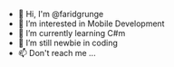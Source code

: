 - 👋 Hi, I'm @faridgrunge
- 👀 I’m interested in Mobile Development
- 🌱 I’m currently learning C#m
- 💞️ I’m still newbie in coding
- 📫 Don't reach me ...

<!---
faridgrunge/faridgrunge is a ✨ special ✨ repository because its `README.md` (this file) appears on your GitHub profile.
You can click the Preview link to take a look at your changes.
--->
